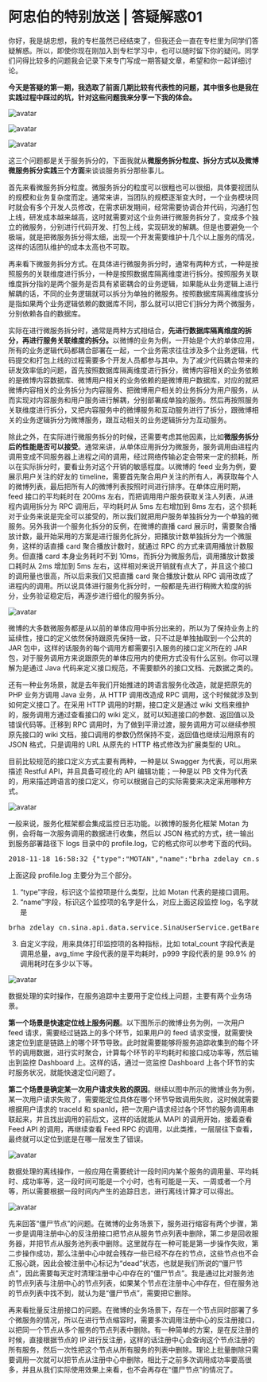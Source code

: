 # 阿忠伯的特别放送 | 答疑解惑01

你好，我是胡忠想，我的专栏虽然已经结束了，但我还会一直在专栏里为同学们答疑解惑。所以，即使你现在刚加入到专栏学习中，也可以随时留下你的疑问。同学们问得比较多的问题我会记录下来专门写成一期答疑文章，希望和你一起详细讨论。

<b>今天是答疑的第一期，我选取了前面几期比较有代表性的问题，其中很多也是我在实践过程中踩过的坑，针对这些问题我来分享一下我的体会。</b>

![avatar](sp01_001.jpg)

![avatar](sp01_002.jpg)

![avatar](sp01_003.jpg)

这三个问题都是关于服务拆分的，下面我就从<b>微服务拆分粒度、拆分方式以及微博微服务拆分实践三个方面</b>来谈谈服务拆分那些事儿。

首先来看微服务拆分粒度。微服务拆分的粒度可以很粗也可以很细，具体要视团队的规模和业务复杂度而定。通常来讲，当团队的规模逐渐变大时，一个业务模块同时就会有多个开发人员修改，在需求研发期间，经常需要协调合并代码，沟通打包上线，研发成本越来越高，这时就需要对这个业务进行微服务拆分了，变成多个独立的微服务，分别进行代码开发、打包上线，实现研发的解耦。但是也要避免一个极端，就是把微服务拆分得太细，出现一个开发需要维护十几个以上服务的情况，这样的话团队维护的成本太高也不可取。

再来看下微服务拆分方式。在具体进行微服务拆分时，通常有两种方式，一种是按照服务的关联维度进行拆分，一种是按照数据库隔离维度进行拆分。按照服务关联维度拆分指的是两个服务是否具有紧密耦合的业务逻辑，如果能从业务逻辑上进行解耦的话，不同的业务逻辑就可以拆分为单独的微服务。按照数据库隔离维度拆分是指如果两个业务逻辑依赖的数据库不同，那么就可以把它们拆分为两个微服务，分别依赖各自的数据库。

实际在进行微服务拆分时，通常是两种方式相结合，<b>先进行数据库隔离维度的拆分，再进行服务关联维度的拆分。</b>以微博的业务为例，一开始是个大的单体应用，所有的业务逻辑代码都耦合部署在一起，一个业务需求往往涉及多个业务逻辑，代码提交和打包上线的过程需要多个开发人员都参与其中。为了减少代码耦合带来的研发效率低的问题，首先按照数据库隔离维度进行拆分，微博内容相关的业务依赖的是微博内容数据库、微博用户相关的业务依赖的是微博用户数据库，对应的就把微博内容相关的业务拆分为内容服务、把微博用户相关的业务拆分为用户服务，从而实现对内容服务和用户服务进行解耦，分别部署成单独的服务。然后再按照服务关联维度进行拆分，又把内容服务中的微博服务和互动服务进行了拆分，跟微博相关的业务逻辑拆分为微博服务，跟互动相关的业务逻辑拆分为互动服务。

除此之外，在实际进行微服务拆分的时候，还需要考虑其他因素，比如<b>微服务拆分后的性能是否可以接受</b>。通常来讲，从单体应用拆分为微服务，服务调用由进程内调用变成不同服务器上进程之间的调用，经过网络传输必定会带来一定的损耗，所以在实际拆分时，要看业务对这个开销的敏感程度。以微博的 feed 业务为例，要展示用户关注的好友的 timeline，需要首先聚合用户关注的所有人，再获取每个人的微博列表，最后把所有人的微博列表按照时间进行排序。在单体应用时期，feed 接口的平均耗时在 200ms 左右，而把调用用户服务获取关注人列表，从进程内调用拆分为 RPC 调用后，平均耗时从 5ms 左右增加到 8ms 左右，这个损耗对于业务来说是完全可以接受的，所以我们就把用户服务单独拆分为一个单独的微服务。另外我讲一个服务化拆分的反例，在微博的直播 card 展示时，需要聚合播放计数，最开始采用的方案是进行服务化拆分，把播放计数单独拆分为一个微服务，这样的话直播 card 聚合播放计数时，就通过 RPC 的方式来调用播放计数服务。但直播 card 本身业务耗时不到 10ms，而拆分为微服务后，调用播放计数接口耗时从 2ms 增加到 5ms 左右，这样相对来说开销就有点大了，并且这个接口的调用量也很高，所以后来我们又把直播 card 聚合播放计数从 RPC 调用改成了进程内的调用。所以说具体进行服务化拆分时，一般都是先进行稍微大粒度的拆分，业务验证稳定后，再逐步进行细化的服务拆分。

![avatar](sp01_004.jpg)

微博的大多数微服务都是从以前的单体应用中拆分出来的，所以为了保持业务上的延续性，接口的定义依然保持跟原先保持一致，只不过是单独抽取到一个公共的 JAR 包中，这样的话服务的每个调用方都需要引入服务的接口定义所在的 JAR 包，对于服务调用方来说跟原先的单体应用内的使用方式没有什么区别。你可以理解为是通过 Java 代码来定义接口规范，不需要额外的接口文档、元数据之类的。

还有一种业务场景，就是去年我们开始推进的跨语言服务化改造，就是把原先的 PHP 业务方调用 Java 业务，从 HTTP 调用改造成 RPC 调用，这个时候就涉及到如何定义接口了。在采用 HTTP 调用的时期，接口定义是通过 wiki 文档来维护的，服务调用方通过查看接口的 wiki 定义，就可以知道接口的参数、返回值以及错误代码等。迁移到 RPC 调用时，为了做到平滑过渡，服务调用方可以继续参照原先接口的 wiki 文档，接口调用的参数仍然保持不变，返回值也继续沿用原有的 JSON 格式，只是调用的 URL 从原先的 HTTP 格式修改为扩展类型的 URL。

目前比较规范的接口定义方式主要有两种，一种是以 Swagger 为代表，可以用来描述 Restful API，并且具备可视化的 API 编辑功能；一种是以 PB 文件为代表的，用来描述跨语言的接口定义，你可以根据自己的实际需要来决定采用哪种方式。

![avatar](sp01_005.jpg)

一般来说，服务化框架都会集成监控日志功能。以微博的服务化框架 Motan 为例，会将每一次服务调用的数据进行收集，然后以 JSON 格式的方式，统一输出到服务部署路径下 logs 目录中的 profile.log，它的格式你可以参考下面的代码。

<pre>
2018-11-18 16:58:32 {"type":"MOTAN","name":"brha_zdelay_cn.sina.api.data.service.SinaUserService.getBareSinaUsers(long[])","slowThreshold":"200","total_count":"266","slow_count":"0","avg_time":"10.00","interval1":"0","interval2":"266","interval3":"0","interval4":"0","interval5":"0","p75":"10.00","p95":"10.00","p98":"10.00","p99":"10.00","p999":"10.00","biz_excp":"0","other_excp":"0","avg_tps":"26","max_tps":"31","min_tps":"23"}
</pre>

上面这段 profile.log 主要分为三个部分。
1. “type”字段，标识这个监控项是什么类型，比如 Motan 代表的是接口调用。
2. “name”字段，标识这个监控项的名字是什么，对应上面这段监控 log，名字就是

<pre>
brha_zdelay_cn.sina.api.data.service.SinaUserService.getBareSinaUsers(long[])
</pre>

3. 自定义字段，用来具体打印监控项的各种指标，比如 total_count 字段代表是调用总量，avg_time 字段代表的是平均耗时，p999 字段代表的是 99.9% 的调用耗时在多少以下等。

![avatar](sp01_006.jpg)

数据处理的实时操作，在服务追踪中主要用于定位线上问题，主要有两个业务场景。

<b>第一个场景是快速定位线上服务问题</b>。以下图所示的微博业务为例，一次用户 feed 请求，需要经过链路上的多个环节，如果用户的 feed 请求变慢，就需要快速定位到底是链路上的哪个环节导致。此时就需要能够将服务追踪收集到的每个环节的调用数据，进行实时聚合，计算每个环节的平均耗时和接口成功率等，然后输出到监控 Dashboard 上。这样的话，通过一览监控 Dashboard 上各个环节的实时服务状况，就能快速定位问题了。

<b>第二个场景是确定某一次用户请求失败的原因</b>。继续以图中所示的微博业务为例，某一次用户请求失败了，需要能定位具体在哪个环节导致调用失败，这时候就需要根据用户请求的 traceId 和 spanId，把一次用户请求经过各个环节的服务调用串联起来，并且找出调用的前后文，这样的话就能从 MAPI 的调用开始，接着查看 Feed API 的调用，再继续查看 Feed RPC 的调用，以此类推，一层层往下查看，最终就可以定位到底是在哪一层发生了错误。

![avatar](sp01_007.jpg)

数据处理的离线操作，一般应用在需要统计一段时间内某个服务的调用量、平均耗时、成功率等，这一段时间可能是一个小时，也有可能是一天、一周或者一个月等，所以需要根据一段时间内产生的追踪日志，进行离线计算才可以得出。

![avatar](sp01_008.jpg)

先来回答“僵尸节点”的问题。在微博的业务场景下，服务进行缩容有两个步骤，第一步是调用注册中心的反注册接口把节点从服务节点列表中删除，第二步是回收服务器，并把节点从服务池列表中删除。这里就存在一种可能是第一步操作失败，第二步操作成功，那么注册中心中就会残存一些已经不存在的节点，这些节点也不会汇报心跳，因此会被注册中心标记为“dead”状态，也就是我们所说的“僵尸节点”，因此需要每天定时清理注册中心中存在的“僵尸节点”。我是通过比对服务池的节点列表与注册中心的节点列表，如果某个节点在注册中心中存在，但在服务池的节点列表中找不到，就认为是“僵尸节点”，需要把它删除。

再来看批量反注册接口的问题。在微博的业务场景下，存在一个节点同时部署了多个微服务的情况，所以在进行节点缩容时，需要多次调用注册中心的反注册接口，以把同一个节点从多个服务的节点列表中删除。有一种简单的方案，是在反注册的时候，直接根据节点的 IP 进行反注册，这样的话注册中心会查询这个节点注册的所有服务，然后一次性把这个节点从所有服务的列表中删除。理论上批量删除只需要调用一次就可以把节点从注册中心中删除，相比于之前多次调用成功率要高很多，并且从我们实际使用效果上来看，也不会再存在“僵尸节点”的情况了。